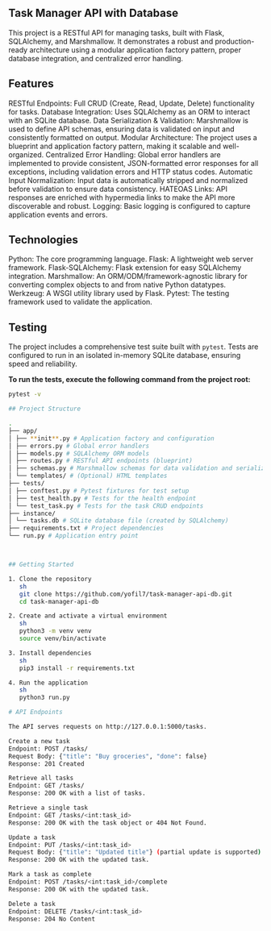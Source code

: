 ## Task Manager API with Database

This project is a RESTful API for managing tasks, built with Flask, SQLAlchemy, and Marshmallow. It demonstrates a robust and production-ready architecture using a modular application factory pattern, proper database integration, and centralized error handling.

## Features

RESTful Endpoints: Full CRUD (Create, Read, Update, Delete) functionality for tasks.
Database Integration: Uses SQLAlchemy as an ORM to interact with an SQLite database.
Data Serialization & Validation: Marshmallow is used to define API schemas, ensuring data is validated on input and consistently formatted on output.
Modular Architecture: The project uses a blueprint and application factory pattern, making it scalable and well-organized.
Centralized Error Handling: Global error handlers are implemented to provide consistent, JSON-formatted error responses for all exceptions, including validation errors and HTTP status codes.
Automatic Input Normalization: Input data is automatically stripped and normalized before validation to ensure data consistency.
HATEOAS Links: API responses are enriched with hypermedia links to make the API more discoverable and robust.
Logging: Basic logging is configured to capture application events and errors.

## Technologies

Python: The core programming language.
Flask: A lightweight web server framework.
Flask-SQLAlchemy: Flask extension for easy SQLAlchemy integration.
Marshmallow: An ORM/ODM/framework-agnostic library for converting complex objects to and from native Python datatypes.
Werkzeug: A WSGI utility library used by Flask.
Pytest: The testing framework used to validate the application.

## Testing

The project includes a comprehensive test suite built with `pytest`. Tests are configured to run in an isolated in-memory SQLite database, ensuring speed and reliability.

**To run the tests, execute the following command from the project root:**

```sh
pytest -v

## Project Structure

.
├── app/
│ ├── **init**.py # Application factory and configuration
│ ├── errors.py # Global error handlers
│ ├── models.py # SQLAlchemy ORM models
│ ├── routes.py # RESTful API endpoints (blueprint)
│ ├── schemas.py # Marshmallow schemas for data validation and serialization
│ └── templates/ # (Optional) HTML templates
├── tests/
│ ├── conftest.py # Pytest fixtures for test setup
│ ├── test_health.py # Tests for the health endpoint
│ └── test_task.py # Tests for the task CRUD endpoints
├── instance/
│ └── tasks.db # SQLite database file (created by SQLAlchemy)
├── requirements.txt # Project dependencies
└── run.py # Application entry point



## Getting Started

1. Clone the repository
   sh
   git clone https://github.com/yofil7/task-manager-api-db.git
   cd task-manager-api-db

2. Create and activate a virtual environment
   sh
   python3 -m venv venv
   source venv/bin/activate

3. Install dependencies
   sh
   pip3 install -r requirements.txt

4. Run the application
   sh
   python3 run.py

# API Endpoints

The API serves requests on http://127.0.0.1:5000/tasks.

Create a new task
Endpoint: POST /tasks/
Request Body: {"title": "Buy groceries", "done": false}
Response: 201 Created

Retrieve all tasks
Endpoint: GET /tasks/
Response: 200 OK with a list of tasks.

Retrieve a single task
Endpoint: GET /tasks/<int:task_id>
Response: 200 OK with the task object or 404 Not Found.

Update a task
Endpoint: PUT /tasks/<int:task_id>
Request Body: {"title": "Updated title"} (partial update is supported)
Response: 200 OK with the updated task.

Mark a task as complete
Endpoint: POST /tasks/<int:task_id>/complete
Response: 200 OK with the updated task.

Delete a task
Endpoint: DELETE /tasks/<int:task_id>
Response: 204 No Content
```
